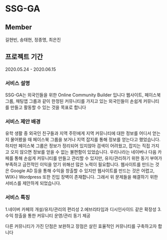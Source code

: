 # SSG-GA
## Member
길현빈, 송태현, 정종명, 최은진

## 프로젝트 기간
2020.05.24 - 2020.06.15

### 서비스 설명
SSG-GA는 외국인들을 위한 Online Community Builder 입니다
웹사이트, 페이스북 그룹, 채팅앱 그룹과 같이 한정된 커뮤니티를 가지고 있는 외국인들이 손쉽게 커뮤니티를 만들고 활동할 수 있는 것을 목표로 합니다

### 서비스 제안 배경
유학 생활 중 외국인 친구들과 지역 주민에게 지역 커뮤니티에 대한 정보를 어디서 얻는지 물어봤을 때 페이스북 그룹을 보거나 지역 잡지를 통해 정보를 얻는다고 했었습니다. 하지만 페이스북 그룹은 정보가 정리되어 있지않아 검색이 어려웠고, 잡지는 직접 가지고 오지 않으면 정보를 얻을 수 없는 불편함이 있었습니다.
우리나라는 네이버나 다음 카페를 통해 손쉽게 커뮤니티를 만들고 관리할 수 있지만, 유지/관리하기 위한 동기 부여가 부족하고 금전적인 이익을 얻기 위해선 많은 노력이 필요합니다.
웹사이트를 만드는 것은 Google AD 등을 통해 수익을 창출할 수 있지만 웹사이트를 만드는 것은 어렵고, WIX나 Wordpress 또한 진입 장벽이 존재합니다.
그래서 위 문제들을 해결하기 위한 서비스를 제안하게 되었습니다.

### 서비스 특징
1.네이버 카페의 개설/유지/관리의 편리성
2.에브리타임과 디시인사이드 같은 확장성
3.수익 창출을 통한 커뮤니티 운영/관리 동기 제공

다른 커뮤니티가 가진 단점은 보완하고 장점은 살린 효율적인 커뮤니티를 구축하고자 합니다